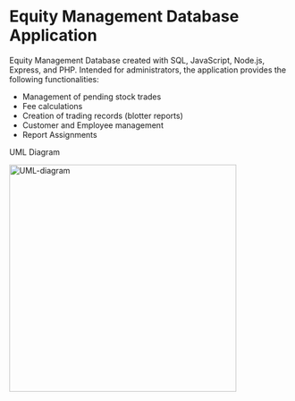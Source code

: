 # Equity Management Database Application
Equity Management Database created with SQL, JavaScript, Node.js, Express, and PHP. Intended for administrators, the application provides the following functionalities: 
- Management of pending stock trades
- Fee calculations
- Creation of trading records (blotter reports)
- Customer and Employee management 
- Report Assignments 

UML Diagram 

<img width="406" alt="UML-diagram" src="https://user-images.githubusercontent.com/85924348/230220612-c2ca965e-f905-4c92-97df-9b46f1d0b189.PNG">

